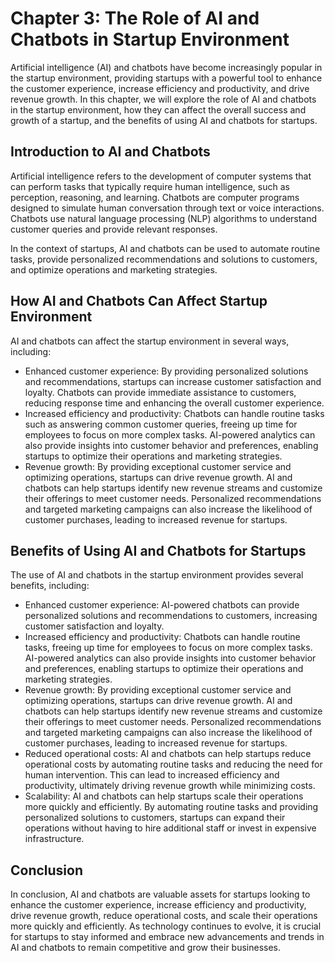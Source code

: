 Chapter 3: The Role of AI and Chatbots in Startup Environment
=============================================================

Artificial intelligence (AI) and chatbots have become increasingly popular in the startup environment, providing startups with a powerful tool to enhance the customer experience, increase efficiency and productivity, and drive revenue growth. In this chapter, we will explore the role of AI and chatbots in the startup environment, how they can affect the overall success and growth of a startup, and the benefits of using AI and chatbots for startups.

Introduction to AI and Chatbots
-------------------------------

Artificial intelligence refers to the development of computer systems that can perform tasks that typically require human intelligence, such as perception, reasoning, and learning. Chatbots are computer programs designed to simulate human conversation through text or voice interactions. Chatbots use natural language processing (NLP) algorithms to understand customer queries and provide relevant responses.

In the context of startups, AI and chatbots can be used to automate routine tasks, provide personalized recommendations and solutions to customers, and optimize operations and marketing strategies.

How AI and Chatbots Can Affect Startup Environment
--------------------------------------------------

AI and chatbots can affect the startup environment in several ways, including:

* Enhanced customer experience: By providing personalized solutions and recommendations, startups can increase customer satisfaction and loyalty. Chatbots can provide immediate assistance to customers, reducing response time and enhancing the overall customer experience.
* Increased efficiency and productivity: Chatbots can handle routine tasks such as answering common customer queries, freeing up time for employees to focus on more complex tasks. AI-powered analytics can also provide insights into customer behavior and preferences, enabling startups to optimize their operations and marketing strategies.
* Revenue growth: By providing exceptional customer service and optimizing operations, startups can drive revenue growth. AI and chatbots can help startups identify new revenue streams and customize their offerings to meet customer needs. Personalized recommendations and targeted marketing campaigns can also increase the likelihood of customer purchases, leading to increased revenue for startups.

Benefits of Using AI and Chatbots for Startups
----------------------------------------------

The use of AI and chatbots in the startup environment provides several benefits, including:

* Enhanced customer experience: AI-powered chatbots can provide personalized solutions and recommendations to customers, increasing customer satisfaction and loyalty.
* Increased efficiency and productivity: Chatbots can handle routine tasks, freeing up time for employees to focus on more complex tasks. AI-powered analytics can also provide insights into customer behavior and preferences, enabling startups to optimize their operations and marketing strategies.
* Revenue growth: By providing exceptional customer service and optimizing operations, startups can drive revenue growth. AI and chatbots can help startups identify new revenue streams and customize their offerings to meet customer needs. Personalized recommendations and targeted marketing campaigns can also increase the likelihood of customer purchases, leading to increased revenue for startups.
* Reduced operational costs: AI and chatbots can help startups reduce operational costs by automating routine tasks and reducing the need for human intervention. This can lead to increased efficiency and productivity, ultimately driving revenue growth while minimizing costs.
* Scalability: AI and chatbots can help startups scale their operations more quickly and efficiently. By automating routine tasks and providing personalized solutions to customers, startups can expand their operations without having to hire additional staff or invest in expensive infrastructure.

Conclusion
----------

In conclusion, AI and chatbots are valuable assets for startups looking to enhance the customer experience, increase efficiency and productivity, drive revenue growth, reduce operational costs, and scale their operations more quickly and efficiently. As technology continues to evolve, it is crucial for startups to stay informed and embrace new advancements and trends in AI and chatbots to remain competitive and grow their businesses.
